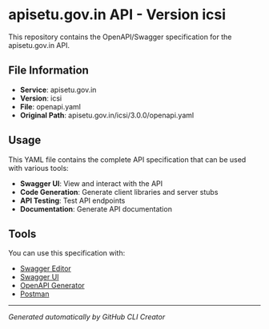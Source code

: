 # apisetu.gov.in API - Version icsi

This repository contains the OpenAPI/Swagger specification for the apisetu.gov.in API.

## File Information

- **Service**: apisetu.gov.in
- **Version**: icsi
- **File**: openapi.yaml
- **Original Path**: apisetu.gov.in/icsi/3.0.0/openapi.yaml

## Usage

This YAML file contains the complete API specification that can be used with various tools:

- **Swagger UI**: View and interact with the API
- **Code Generation**: Generate client libraries and server stubs
- **API Testing**: Test API endpoints
- **Documentation**: Generate API documentation

## Tools

You can use this specification with:

- [Swagger Editor](https://editor.swagger.io/)
- [Swagger UI](https://swagger.io/tools/swagger-ui/)
- [OpenAPI Generator](https://openapi-generator.tech/)
- [Postman](https://www.postman.com/)

---

*Generated automatically by GitHub CLI Creator*
